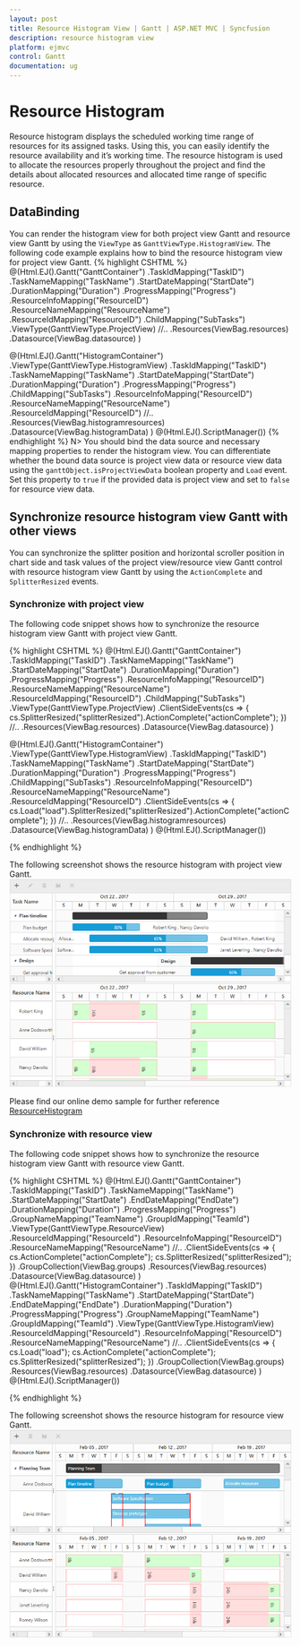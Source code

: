 ```yaml
---
layout: post
title: Resource Histogram View | Gantt | ASP.NET MVC | Syncfusion
description: resource histogram view
platform: ejmvc
control: Gantt
documentation: ug
---
```


# Resource Histogram

Resource histogram displays the scheduled working time range of resources for its assigned tasks. Using this, you can easily identify the resource availability and it’s working time. The resource histogram is used to allocate the resources properly throughout the project and find the details about allocated resources and allocated time range of specific resource.

## DataBinding
You can render the histogram view for both project view Gantt and resource view Gantt by using the `ViewType` as `GanttViewType.HistogramView`. 
The following code example explains how to bind the resource histogram view for project view Gantt.
{% highlight CSHTML %}
@(Html.EJ().Gantt("GanttContainer")
    .TaskIdMapping("TaskID")
    .TaskNameMapping("TaskName")
    .StartDateMapping("StartDate")
    .DurationMapping("Duration")
    .ProgressMapping("Progress")
    .ResourceInfoMapping("ResourceID")
    .ResourceNameMapping("ResourceName")
    .ResourceIdMapping("ResourceID")
    .ChildMapping("SubTasks")
    .ViewType(GanttViewType.ProjectView)
    //..
    .Resources(ViewBag.resources)
    .Datasource(ViewBag.datasource)
)

@(Html.EJ().Gantt("HistogramContainer")
    .ViewType(GanttViewType.HistogramView)
    .TaskIdMapping("TaskID")
    .TaskNameMapping("TaskName")
    .StartDateMapping("StartDate")
    .DurationMapping("Duration")
    .ProgressMapping("Progress")
    .ChildMapping("SubTasks")
    .ResourceInfoMapping("ResourceID")
    .ResourceNameMapping("ResourceName")
    .ResourceIdMapping("ResourceID")
    //..
    .Resources(ViewBag.histogramresources)
    .Datasource(ViewBag.histogramData)
)
@(Html.EJ().ScriptManager())
{% endhighlight %}
N> You should bind the data source and necessary mapping properties to render the histogram view. You can differentiate whether the bound data source is project view data or resource view data using the `ganttObject.isProjectViewData` boolean property and `Load` event. Set this property to `true` if the provided data is project view and set to `false` for resource view data.

## Synchronize resource histogram view Gantt with other views

You can synchronize the splitter position and horizontal scroller position in chart side and task values of the project view/resource view Gantt control with resource histogram view Gantt by using the `ActionComplete` and `SplitterResized` events.

### Synchronize with project view

The following code snippet shows how to synchronize the resource histogram view Gantt with project view Gantt.

{% highlight CSHTML %}
@(Html.EJ().Gantt("GanttContainer")
    .TaskIdMapping("TaskID")
    .TaskNameMapping("TaskName")
    .StartDateMapping("StartDate")
    .DurationMapping("Duration")
    .ProgressMapping("Progress")
    .ResourceInfoMapping("ResourceID")
    .ResourceNameMapping("ResourceName")
    .ResourceIdMapping("ResourceID")
    .ChildMapping("SubTasks")
    .ViewType(GanttViewType.ProjectView)
    .ClientSideEvents(cs => {
        cs.SplitterResized("splitterResized").ActionComplete("actionComplete");
    })
    //..
    .Resources(ViewBag.resources)
    .Datasource(ViewBag.datasource)
)

@(Html.EJ().Gantt("HistogramContainer")
    .ViewType(GanttViewType.HistogramView)
    .TaskIdMapping("TaskID")
    .TaskNameMapping("TaskName")
    .StartDateMapping("StartDate")
    .DurationMapping("Duration")
    .ProgressMapping("Progress")
    .ChildMapping("SubTasks")
    .ResourceInfoMapping("ResourceID")
    .ResourceNameMapping("ResourceName")
    .ResourceIdMapping("ResourceID")
    .ClientSideEvents(cs => {
        cs.Load("load").SplitterResized("splitterResized").ActionComplete("actionComplete");
    })
    //..
    .Resources(ViewBag.histogramresources)
    .Datasource(ViewBag.histogramData)
)
@(Html.EJ().ScriptManager())
<script type="text/javascript">
    function load(args) {
        this.isProjectViewData = true;
    }
    function splitterResized(args) {
        if (args.isOnResize == false) return;
        if (this._id == "GanttContainer") {
            $("#HistogramContainer").ejGantt("setSplitterPosition", args.currentSplitterPosition);
        } else if (this._id == "HistogramContainer") {
            $("#GanttContainer").ejGantt("setSplitterPosition", args.currentSplitterPosition);
        }
    }
    function actionComplete(args) {
        if (args.requestType == "scroll" && args.scrollDirection == "horizontal") {
            var scrollLeft = args.scrollLeft;
            if (this._id == "GanttContainer" && !args.isScrollByMethod) {
                $("#HistogramContainer").ejGantt("setChartScrollLeft", scrollLeft);
            } else if (this._id == "HistogramContainer" && !args.isScrollByMethod) {
                $("#GanttContainer").ejGantt("setChartScrollLeft", scrollLeft);
            }
        } else if (args.requestType == "recordUpdate") {
            $("#HistogramContainer").ejGantt("updateHistogramTask", args.data, "update");
            if (args.updatedRecords && args.updatedRecords.length > 0) {
                for (var count = 0; count < args.updatedRecords.length; count++) {
                    $("#HistogramContainer").ejGantt("updateHistogramTask", args.updatedRecords[count], "update");
                }
            }
        } else if (args.requestType == "save" && args.modifiedRecord) {
            $("#HistogramContainer").ejGantt("updateHistogramTask", args.modifiedRecord, "update");
        } else if (args.requestType == "save" && args.addedRecord) {
            $("#HistogramContainer").ejGantt("updateHistogramTask", args.addedRecord, "add");
        } else if (args.requestType == "delete") {
            $("#HistogramContainer").ejGantt("updateHistogramTask", args.data, "delete");
        }
    }
</script>
{% endhighlight %}

The following screenshot shows the resource histogram with project view Gantt.
![](HistogramView_images/HistogramView_1.png)

Please find our online demo sample for further reference
[ResourceHistogram](https://mvc.syncfusion.com/demos/web/gantt/histogramview)

### Synchronize with resource view
The following code snippet shows how to synchronize the resource histogram view Gantt with resource view Gantt.

{% highlight CSHTML %}
@(Html.EJ().Gantt("GanttContainer")
    .TaskIdMapping("TaskID")
    .TaskNameMapping("TaskName")
    .StartDateMapping("StartDate")
    .EndDateMapping("EndDate")
    .DurationMapping("Duration")
    .ProgressMapping("Progress")
    .GroupNameMapping("TeamName")
    .GroupIdMapping("TeamId")
    .ViewType(GanttViewType.ResourceView)
    .ResourceIdMapping("ResourceId")
    .ResourceInfoMapping("ResourceID")
    .ResourceNameMapping("ResourceName")
    //..
    .ClientSideEvents(cs => {
        cs.ActionComplete("actionComplete");
        cs.SplitterResized("splitterResized");
    })
    .GroupCollection(ViewBag.groups)
    .Resources(ViewBag.resources)
    .Datasource(ViewBag.datasource)
)
@(Html.EJ().Gantt("HistogramContainer")
    .TaskIdMapping("TaskID")
    .TaskNameMapping("TaskName")
    .StartDateMapping("StartDate")
    .EndDateMapping("EndDate")
    .DurationMapping("Duration")
    .ProgressMapping("Progress")
    .GroupNameMapping("TeamName")
    .GroupIdMapping("TeamId")
    .ViewType(GanttViewType.HistogramView)
    .ResourceIdMapping("ResourceId")
    .ResourceInfoMapping("ResourceID")
    .ResourceNameMapping("ResourceName")
    //..
    .ClientSideEvents(cs => {
        cs.Load("load");
        cs.ActionComplete("actionComplete");
        cs.SplitterResized("splitterResized");
    })
    .GroupCollection(ViewBag.groups)
    .Resources(ViewBag.resources)
    .Datasource(ViewBag.datasource)
)
@(Html.EJ().ScriptManager())
<script type="text/javascript">
    function load(args) {
        this.isProjectViewData = false;
    }
    function splitterResized(args) {
        if (args.isOnResize == false) return;
        if (this._id == "GanttContainer") {
            $("#HistogramContainer").ejGantt("setSplitterPosition", args.currentSplitterPosition);
        } else if (this._id == "HistogramContainer") {
            $("#GanttContainer").ejGantt("setSplitterPosition", args.currentSplitterPosition);
        }
    }
    function actionComplete(args) {
        if (args.requestType == "scroll" && args.scrollDirection == "horizontal") {
            var scrollLeft = args.scrollLeft;
            if (this._id == "GanttContainer" && !args.isScrollByMethod) {
                $("#HistogramContainer").ejGantt("setChartScrollLeft", scrollLeft);
            } else if (this._id == "HistogramContainer" && !args.isScrollByMethod) {
                $("#GanttContainer").ejGantt("setChartScrollLeft", scrollLeft);
            }
        }
        //task drag and drop action and edit action
        else if (args.requestType == "save" && args.modifiedRecord || args.requestType == "recordUpdate") {
            var data = args.requestType == "save" ? args.modifiedRecord : args.item ? args.item : args.data;
            $("#HistogramContainer").ejGantt("updateHistogramTask", data, "update");
            //row delete & group delete
            if (args.updatedRecords) {
                for (var i = 0; i < args.updatedRecords.length; i++) {
                    var data = args.updatedRecords[i];
                    $("#HistogramContainer").ejGantt("updateHistogramTask", data, "update");
                }
            }
        }
        //add row
        else if (args.requestType == "save" && args.addedRecord) {
            $("#HistogramContainer").ejGantt("updateHistogramTask", args.addedRecord, "add");
        }
        //task delete
        else if (args.requestType == "delete") {
            $("#HistogramContainer").ejGantt("updateHistogramTask", args.data, "delete");
        }
    }
</script>
{% endhighlight %}

The following screenshot shows the resource histogram for resource view Gantt.
![](HistogramView_images/HistogramView_2.png)
